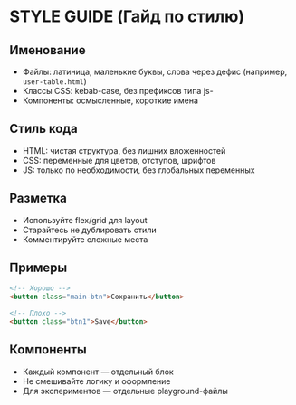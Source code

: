 # STYLE GUIDE (Гайд по стилю)

## Именование
- Файлы: латиница, маленькие буквы, слова через дефис (например, `user-table.html`)
- Классы CSS: kebab-case, без префиксов типа js-
- Компоненты: осмысленные, короткие имена

## Стиль кода
- HTML: чистая структура, без лишних вложенностей
- CSS: переменные для цветов, отступов, шрифтов
- JS: только по необходимости, без глобальных переменных

## Разметка
- Используйте flex/grid для layout
- Старайтесь не дублировать стили
- Комментируйте сложные места

## Примеры
```html
<!-- Хорошо -->
<button class="main-btn">Сохранить</button>

<!-- Плохо -->
<button class="btn1">Save</button>
```

## Компоненты
- Каждый компонент — отдельный блок
- Не смешивайте логику и оформление
- Для экспериментов — отдельные playground-файлы 